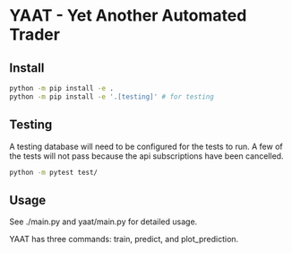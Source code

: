 # YAAT - Yet Another Automated Trader
## Install
```sh
python -m pip install -e . 
python -m pip install -e '.[testing]' # for testing
```

## Testing
A testing database will need to be configured for the tests to run.
A few of the tests will not pass because the api subscriptions
have been cancelled.
```sh
python -m pytest test/ 
```

## Usage

See ./main.py and yaat/main.py for detailed usage.

YAAT has three commands: train, predict, and plot_prediction.